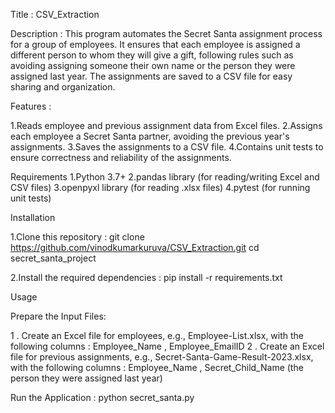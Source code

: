 Title :
CSV_Extraction

Description :
This program automates the Secret Santa assignment process for a group of employees. It ensures that each employee is assigned a different person to whom they will give a gift, following rules such as avoiding assigning someone their own name or the person they were assigned last year. The assignments are saved to a CSV file for easy sharing and organization.

Features : 

1.Reads employee and previous assignment data from Excel files.
2.Assigns each employee a Secret Santa partner, avoiding the previous year's assignments.
3.Saves the assignments to a CSV file.
4.Contains unit tests to ensure correctness and reliability of the assignments.


Requirements
1.Python 3.7+
2.pandas library (for reading/writing Excel and CSV files)
3.openpyxl library (for reading .xlsx files)
4.pytest (for running unit tests)


Installation

1.Clone this repository :  git clone https://github.com/vinodkumarkuruva/CSV_Extraction.git 
                         cd secret_santa_project

2.Install the required dependencies :  pip install -r requirements.txt

Usage

Prepare the Input Files:

1 . Create an Excel file for employees, e.g., Employee-List.xlsx, with the following columns : Employee_Name , Employee_EmailID 
2 . Create an Excel file for previous assignments, e.g., Secret-Santa-Game-Result-2023.xlsx, with the following columns : Employee_Name , Secret_Child_Name (the person they were assigned last year)

Run the Application : python secret_santa.py